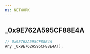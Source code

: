 ```yaml
---
ns: NETWORK
---
```

## _0x9E762A595CF88E4A

```c
// 0x9E762A595CF88E4A
Any _0x9E762A595CF88E4A();
```

